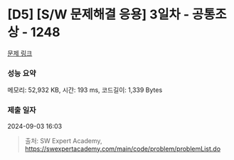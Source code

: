 # [D5] [S/W 문제해결 응용] 3일차 - 공통조상 - 1248 

[문제 링크](https://swexpertacademy.com/main/code/problem/problemDetail.do?contestProbId=AV15PTkqAPYCFAYD) 

### 성능 요약

메모리: 52,932 KB, 시간: 193 ms, 코드길이: 1,339 Bytes

### 제출 일자

2024-09-03 16:03



> 출처: SW Expert Academy, https://swexpertacademy.com/main/code/problem/problemList.do